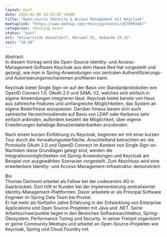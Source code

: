 ```yaml
---
layout: post
date: 2020-02-06 14:55:05 +0100
title: "Open-source Identity & Access Management mit Keycloak"
meetuplink: "https://www.meetup.com/rheinjug/events/267999340/"
categories: rheinjug event
status: "past"
ort: "Universität Düsseldorf, Hörsaal 5C, Gebäude 25.12"
zeit: "18:30"
---
```

<p>Abstract:<br/>In diesem Vortrag wird die Open-Source-Identity- und Access-Management-Software Keycloak aus dem Hause Red Hat vorgestellt und gezeigt, wie man in Spring-Anwendungen von zentralen Authentifizierungs- und Autorisierungsmechanismen profitieren kann.</p> <p>Keycloak bietet Single Sign-on auf der Basis von Standardprotokollen wie OpenID Connect 1.0, OAuth 2.0 und SAML V2, welches sich einfach in eigene Anwendungen integrieren lässt. Keycloak bietet bereits von Haus aus zahlreiche Features und umfangreiche Möglichkeiten, das System an eigene Bedürfnisse anzupassen. Darüber hinaus lassen sich auch zahlreiche Verzeichnisdienste auf Basis von LDAP oder Kerberos sehr einfach anbinden, außerdem besteht die Möglichkeit, über eigene Erweiterungen beliebige Benutzerdatenbanken anzubinden.</p> <p>Nach einem kurzen Einführung zu Keycloak, beginnen wir mit einer kurzen Tour durch die Verwaltungsoberfläche. Anschließend betrachten wir die Protokolle OAuth 2.0 und OpenID Connect im Kontext von Single Sign-on. Nachdem diese Grundlagen gelegt sind, werden die Integrationsmöglichkeiten mit Spring-Anwendungen und Keycloak am Beispiel von ausgewählten Szenarien vorgestellt. Zum Abschluss wird eine erweiterbare Identity- und Access-Management-Infrastruktur demonstriert.</p> <p>Bio<br/>Thomas Darimont arbeitet als Fellow bei der codecentric AG in Saarbrücken. Dort hilft er Kunden bei der Implementierung zentralisierter Identity-Management-Plattformen. Davor arbeitete er als Principal Software Engineer im Spring Data Team bei Pivotal.<br/>Er hat mehr als fünfzehn Jahre Erfahrung in der Entwicklung von Enterprise Applications und Open Source-Projekten mit Java und .NET. Seine Arbeitsschwerpunkte liegen in den Bereichen Softwarearchitektur, Spring-Ökosystem, Performance Tuning und Security. In seiner Freizeit organisiert er gerne Community Meetups und arbeitet an Open-Source-Projekten wie Keycloak, Spring und Cloud Foundry mit.</p> 
